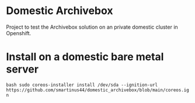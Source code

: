 # Domestic Archivebox
Project to test the Archivebox solution on an private domestic cluster in Openshift.

# Install on a domestic bare metal server

``bash
sudo coreos-installer install /dev/sda --ignition-url  https://github.com/smartinus44/domestic_archivebox/blob/main/coreos.ign
``
